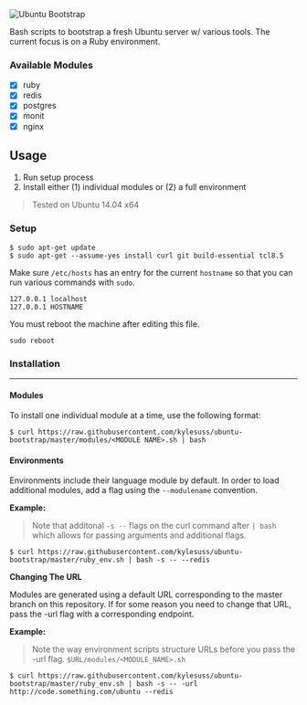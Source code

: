 ![Ubuntu Bootstrap](http://i.imgur.com/a5yWkkk.png)

Bash scripts to bootstrap a fresh Ubuntu server w/ various tools. The current focus is on a Ruby environment.

### Available Modules
- [x] ruby
- [x] redis
- [x] postgres
- [x] monit
- [x] nginx

## Usage

1. Run setup process
2. Install either (1) individual modules or (2) a full environment

> Tested on Ubuntu 14.04 x64

### Setup

```shell
$ sudo apt-get update
$ sudo apt-get --assume-yes install curl git build-essential tcl8.5
```
Make sure `/etc/hosts` has an entry for the current `hostname` so that you can run various commands with `sudo`.

```shell
127.0.0.1 localhost
127.0.0.1 HOSTNAME
```
You must reboot the machine after editing this file.

```shell
sudo reboot
```

### Installation

***

#### Modules

To install one individual module at a time, use the following format:

```shell
$ curl https://raw.githubusercontent.com/kylesuss/ubuntu-bootstrap/master/modules/<MODULE NAME>.sh | bash
```

#### Environments

Environments include their language module by default. In order to load additional modules, add a flag using the `--modulename` convention. 

**Example:**

> Note that additonal `-s --` flags on the curl command after `| bash` which allows for passing arguments and additional flags. 

```shell
$ curl https://raw.githubusercontent.com/kylesuss/ubuntu-bootstrap/master/ruby_env.sh | bash -s -- --redis
```

**Changing The URL**

Modules are generated using a default URL corresponding to the master branch on this repository. If for some reason you need to change that URL, pass the -url flag with a corresponding endpoint.

**Example:**

> Note the way environment scripts structure URLs before you pass the -url flag. `$URL/modules/<MODULE_NAME>.sh`

```shell
$ curl https://raw.githubusercontent.com/kylesuss/ubuntu-bootstrap/master/ruby_env.sh | bash -s -- -url http://code.something.com/ubuntu --redis
```
